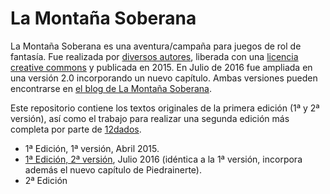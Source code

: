 # La Montaña Soberana

La Montaña Soberana es una aventura/campaña para juegos de rol de fantasía. Fue realizada por [diversos autores](./1a-edicion/00-prefacio.md), liberada con una [licencia creative commons](./1a-edicion/99-licencia.md) y publicada en 2015. En Julio de 2016 fue ampliada en una versión 2.0 incorporando un nuevo capítulo. Ambas versiones pueden encontrarse en [el blog de La Montaña Soberana](https://el-megadungeon.blogspot.com/).

Este repositorio contiene los textos originales de la primera edición (1ª y 2ª versión), así como el trabajo para realizar una segunda edición más completa por parte de [12dados](https://www.docedados.com).

* 1ª Edición, 1ª versión, Abril 2015.
* [1ª Edición, 2ª versión](./1a-edicion/README.md), Julio 2016 (idéntica a la 1ª versión, incorpora además el nuevo capítulo de Piedrainerte).
* 2ª Edición
